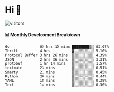 # Hi 👋
 
![visitors](https://visitor-badge.glitch.me/badge?page_id=sorcererxw.sorcererx)

#### 📊 Monthly Development Breakdown

<!--START_SECTION:waka-->
```text
Go              65 hrs 15 mins ████████▒░ 83.07%
Thrift          4 hrs          ▓░░░░░░░░░ 5.10%
Protocol Buffer 3 hrs 26 mins  ▒░░░░░░░░░ 4.39%
JSON            2 hrs 36 mins  ▒░░░░░░░░░ 3.31%
protobuf        1 hr 14 mins   ▒░░░░░░░░░ 1.57%
textmate        23 mins        ▒░░░░░░░░░ 0.51%
Smarty          21 mins        ▒░░░░░░░░░ 0.45%
Python          20 mins        ▒░░░░░░░░░ 0.44%
YAML            18 mins        ▒░░░░░░░░░ 0.39%
Text            14 mins        ▒░░░░░░░░░ 0.30%
```
<!--END_SECTION:waka-->
